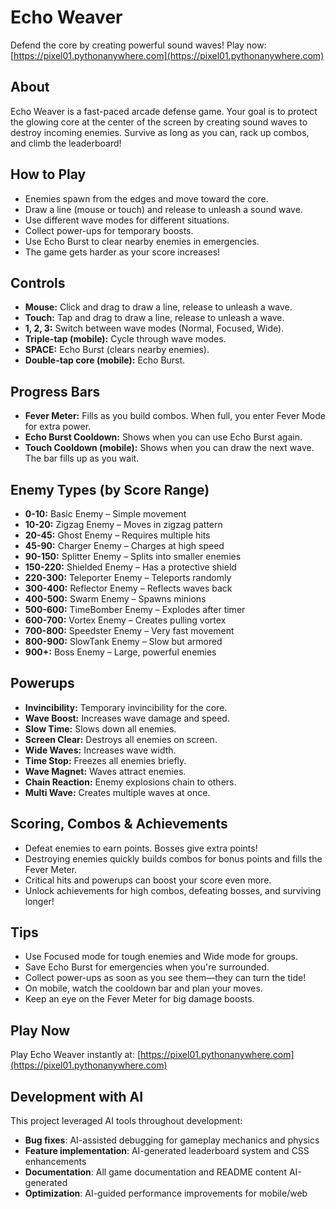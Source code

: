 # Echo Weaver

Defend the core by creating powerful sound waves! Play now: [https://pixel01.pythonanywhere.com](https://pixel01.pythonanywhere.com)

## About
Echo Weaver is a fast-paced arcade defense game. Your goal is to protect the glowing core at the center of the screen by creating sound waves to destroy incoming enemies. Survive as long as you can, rack up combos, and climb the leaderboard!

## How to Play
- Enemies spawn from the edges and move toward the core.
- Draw a line (mouse or touch) and release to unleash a sound wave.
- Use different wave modes for different situations.
- Collect power-ups for temporary boosts.
- Use Echo Burst to clear nearby enemies in emergencies.
- The game gets harder as your score increases!

## Controls
- **Mouse:** Click and drag to draw a line, release to unleash a wave.
- **Touch:** Tap and drag to draw a line, release to unleash a wave.
- **1, 2, 3:** Switch between wave modes (Normal, Focused, Wide).
- **Triple-tap (mobile):** Cycle through wave modes.
- **SPACE:** Echo Burst (clears nearby enemies).
- **Double-tap core (mobile):** Echo Burst.

## Progress Bars
- **Fever Meter:** Fills as you build combos. When full, you enter Fever Mode for extra power.
- **Echo Burst Cooldown:** Shows when you can use Echo Burst again.
- **Touch Cooldown (mobile):** Shows when you can draw the next wave. The bar fills up as you wait.

## Enemy Types (by Score Range)
- **0-10:** Basic Enemy – Simple movement
- **10-20:** Zigzag Enemy – Moves in zigzag pattern
- **20-45:** Ghost Enemy – Requires multiple hits
- **45-90:** Charger Enemy – Charges at high speed
- **90-150:** Splitter Enemy – Splits into smaller enemies
- **150-220:** Shielded Enemy – Has a protective shield
- **220-300:** Teleporter Enemy – Teleports randomly
- **300-400:** Reflector Enemy – Reflects waves back
- **400-500:** Swarm Enemy – Spawns minions
- **500-600:** TimeBomber Enemy – Explodes after timer
- **600-700:** Vortex Enemy – Creates pulling vortex
- **700-800:** Speedster Enemy – Very fast movement
- **800-900:** SlowTank Enemy – Slow but armored
- **900+:** Boss Enemy – Large, powerful enemies

## Powerups
- **Invincibility:** Temporary invincibility for the core.
- **Wave Boost:** Increases wave damage and speed.
- **Slow Time:** Slows down all enemies.
- **Screen Clear:** Destroys all enemies on screen.
- **Wide Waves:** Increases wave width.
- **Time Stop:** Freezes all enemies briefly.
- **Wave Magnet:** Waves attract enemies.
- **Chain Reaction:** Enemy explosions chain to others.
- **Multi Wave:** Creates multiple waves at once.

## Scoring, Combos & Achievements
- Defeat enemies to earn points. Bosses give extra points!
- Destroying enemies quickly builds combos for bonus points and fills the Fever Meter.
- Critical hits and powerups can boost your score even more.
- Unlock achievements for high combos, defeating bosses, and surviving longer!

## Tips
- Use Focused mode for tough enemies and Wide mode for groups.
- Save Echo Burst for emergencies when you're surrounded.
- Collect power-ups as soon as you see them—they can turn the tide!
- On mobile, watch the cooldown bar and plan your moves.
- Keep an eye on the Fever Meter for big damage boosts.

## Play Now
Play Echo Weaver instantly at: [https://pixel01.pythonanywhere.com](https://pixel01.pythonanywhere.com)

## Development with AI
This project leveraged AI tools throughout development:
- **Bug fixes**: AI-assisted debugging for gameplay mechanics and physics
- **Feature implementation**: AI-generated leaderboard system and CSS enhancements
- **Documentation**: All game documentation and README content AI-generated
- **Optimization**: AI-guided performance improvements for mobile/web
